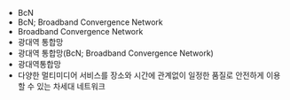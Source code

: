 ﻿- BcN
- BcN; Broadband Convergence Network
- Broadband Convergence Network
- 광대역 통합망
- 광대역 통합망(BcN; Broadband Convergence Network)
- 광대역통합망
- 다양한 멀티미디어 서비스를 장소와 시간에 관계없이 일정한 품질로 안전하게 이용할 수 있는 차세대 네트워크
